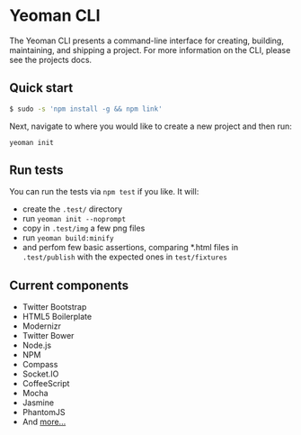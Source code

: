 # Yeoman CLI

The Yeoman CLI presents a command-line interface for creating, building, maintaining, and shipping a project. For more information on the CLI, please see the projects docs.


## Quick start

```sh
$ sudo -s 'npm install -g && npm link'
```

Next, navigate to where you would like to create a new project and then run:

```yeoman init```


## Run tests

You can run the tests via `npm test` if you like. It will:

* create the `.test/` directory
* run `yeoman init --noprompt`
* copy in `.test/img` a few png files
* run `yeoman build:minify`
* and perfom few basic assertions, comparing *.html files in
`.test/publish` with the expected ones in `test/fixtures`


## Current components

* Twitter Bootstrap
* HTML5 Boilerplate
* Modernizr
* Twitter Bower
* Node.js
* NPM
* Compass
* Socket.IO
* CoffeeScript
* Mocha
* Jasmine
* PhantomJS
* And [more...](https://github.com/yeoman/yeoman/wiki/Dependencies)
